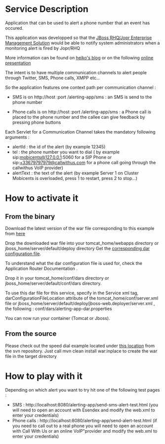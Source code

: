 # Service Description #

Application that can be used to alert a phone number that an event has occured.

This application was developped so that the [JBoss RHQ/Jopr Enterprise Management Solution](http://www.jopr.org/) would be able to notify system administrators when a monitoring alert is fired by Jopr/RHQ

More information can be found on [heiko's blog](http://pilhuhn.blogspot.com/2009/09/jopr-talking.html) or on the following [online presentation](https://docs.google.com/present/edit?id=0AXZ3Uhj-XHcDZGZjanI0OHpfMTg1aGZ3c3EzZHE&hl=en)

The intent is to have multiple communication channels to alert people through Twitter, SMS, Phone calls, XMPP etc...

So the application features one context path per communication channel :

  * SMS is on http://host :port /alerting-app/sms : an SMS is send to the phone number

  * Phone calls is on http://host :port /alerting-app/sms : a Phone call is placed to the phone number and the callee can give feedback by pressing phone buttons

Each Servlet for a Communication Channel takes the mandatory following arguments :

  * alertId : the id of the alert (by example 12345)
  * tel : the phone number you want to dial ( by example sip:mobicents@127.0.0.1:5060 for a SIP Phone or sip:+33679797979@callwithus.com for a phone call going through the callwithus VoIP provider)
  * alertText : the text of the alert (by example Server 1 on Cluster Mobicents is overloaded, press 1 to restart, press 2 to stop...)

# How to activate it #

## From the binary ##

Download the latest version of the war file corresponding to this example from [here](https://oss.sonatype.org/content/groups/public/org/mobicents/servlet/sip/examples/alerting-app/)

Drop the downloaded war file into your tomcat\_home/webapps directory or jboss\_home/server/default/deploy directory
Get the [corresponding dar configuration file](http://sipservlets.googlecode.com/git/sip-servlets-examples/alerting-app/alerting-app-dar.properties).

To understand what the dar configuration file is used for, check the Application Router Documentation .

Drop it in your tomcat\_home/conf/dars directory or jboss\_home/server/default/conf/dars directory.

To use this dar file for this service, specify in the Service xml tag, darConfigurationFileLocation attribute of the tomcat\_home/conf/server.xml file or jboss\_home/server/default/deploy/jboss-web.deployer/server.xml , the following :
conf/dars/alerting-app-dar.properties

You can now run your container (Tomcat or Jboss).

## From the source ##

Please check out the speed dial example located under [this location](http://code.google.com/p/sipservlets/source/browse/#git%2Fsip-servlets-examples%2Fclick-to-call)
from the svn repository. Just call mvn clean install war:inplace to create the war file in the target directory

# How to play with it #

Depending on which alert you want to try hit one of the following test pages :

  * SMS : http://localhost:8080/alerting-app/send-sms-alert-test.html (you will need to open an account with Esendex and modify the web.xml to enter your credentials)
  * Phone calls : http://localhost:8080/alerting-app/send-alert-test.html (if you need to call out to a real phone you will need to open an account with Call With Us or an online VoIP"provider and modify the web.xml to enter your credentials)